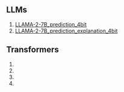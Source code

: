 ## LLMs
1. [LLAMA-2-7B_prediction_4bit](https://drive.google.com/drive/folders/1MFMf-h5dHfU0Elu0VHHcXadv7GDyxGkI?usp=sharing)
2. [LLAMA-2-7B_prediction_explanation_4bit](https://drive.google.com/drive/folders/1DL6AChv8liNztTD-voMOr_0PdD75zPnB?usp=sharing  )

## Transformers
1. []()
2. []()
3. []()
4. []()
